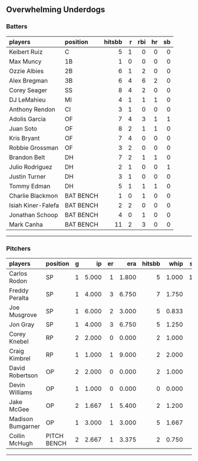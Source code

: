 ## Overwhelming Underdogs

### Batters

 
|players            |position  | hitsbb|  r| rbi| hr| sb| 
|:------------------|:---------|------:|--:|---:|--:|--:| 
|Keibert Ruiz       |C         |      5|  1|   0|  0|  0| 
|Max Muncy          |1B        |      1|  0|   0|  0|  0| 
|Ozzie Albies       |2B        |      6|  1|   2|  0|  0| 
|Alex Bregman       |3B        |      6|  4|   6|  2|  0| 
|Corey Seager       |SS        |      8|  4|   2|  0|  0| 
|DJ LeMahieu        |MI        |      4|  1|   1|  1|  0| 
|Anthony Rendon     |CI        |      3|  1|   0|  0|  0| 
|Adolis Garcia      |OF        |      7|  4|   3|  1|  1| 
|Juan Soto          |OF        |      8|  2|   1|  1|  0| 
|Kris Bryant        |OF        |      7|  4|   0|  0|  0| 
|Robbie Grossman    |OF        |      3|  2|   0|  0|  0| 
|Brandon Belt       |DH        |      7|  2|   1|  1|  0| 
|Julio Rodriguez    |DH        |      2|  1|   0|  0|  1| 
|Justin Turner      |DH        |      3|  1|   0|  0|  0| 
|Tommy Edman        |DH        |      5|  1|   1|  1|  0| 
|Charlie Blackmon   |BAT BENCH |      1|  0|   1|  0|  0| 
|Isiah Kiner-Falefa |BAT BENCH |      2|  2|   0|  0|  0| 
|Jonathan Schoop    |BAT BENCH |      4|  0|   1|  0|  0| 
|Mark Canha         |BAT BENCH |     11|  2|   3|  0|  0| 


* * *

### Pitchers

 
|players           |position    |  g|    ip| er|   era| hitsbb|  whip| so|  w| sv| 
|:-----------------|:-----------|--:|-----:|--:|-----:|------:|-----:|--:|--:|--:| 
|Carlos Rodon      |SP          |  1| 5.000|  1| 1.800|      5| 1.000| 12|  0|  0| 
|Freddy Peralta    |SP          |  1| 4.000|  3| 6.750|      7| 1.750|  6|  0|  0| 
|Joe Musgrove      |SP          |  1| 6.000|  2| 3.000|      5| 0.833|  8|  0|  0| 
|Jon Gray          |SP          |  1| 4.000|  3| 6.750|      5| 1.250|  4|  0|  0| 
|Corey Knebel      |RP          |  2| 2.000|  0| 0.000|      2| 1.000|  3|  0|  1| 
|Craig Kimbrel     |RP          |  1| 1.000|  1| 9.000|      2| 2.000|  2|  0|  1| 
|David Robertson   |OP          |  2| 2.000|  0| 0.000|      2| 1.000|  2|  0|  1| 
|Devin Williams    |OP          |  1| 1.000|  0| 0.000|      0| 0.000|  2|  0|  0| 
|Jake McGee        |OP          |  2| 1.667|  1| 5.400|      2| 1.200|  0|  0|  0| 
|Madison Bumgarner |OP          |  1| 3.000|  1| 3.000|      5| 1.667|  2|  0|  0| 
|Collin McHugh     |PITCH BENCH |  2| 2.667|  1| 3.375|      2| 0.750|  6|  0|  0| 


* * *


